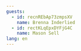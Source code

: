 ```yaml
---
guests:
  - id: recnREbAp73zmpsXV
    name: Brenna Inderlied
  - id: rectKLqEpxDYFjG4C
    name: Mason Sell
lang: en
---
```

